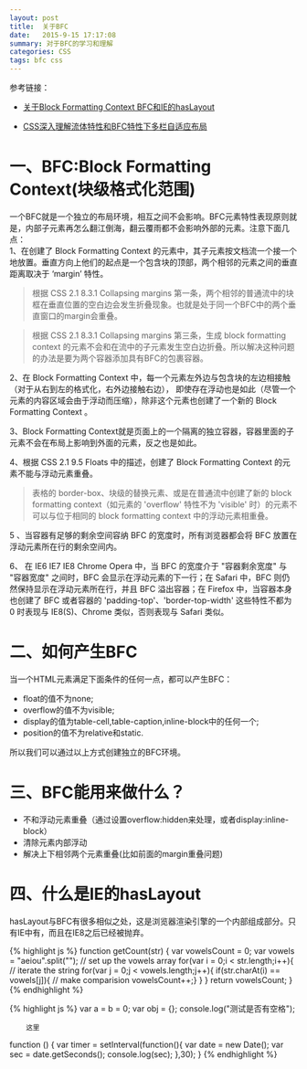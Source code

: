 ```yaml
---
layout: post
title:  关于BFC
date:   2015-9-15 17:17:08
summary: 对于BFC的学习和理解
categories: CSS
tags: bfc css
---
```

参考链接：<br>

- [关于Block Formatting Context BFC和IE的hasLayout](http://www.cnblogs.com/pigtail/archive/2013/01/23/2871627.html)

- [CSS深入理解流体特性和BFC特性下多栏自适应布局](http://www.zhangxinxu.com/wordpress/2015/02/css-deep-understand-flow-bfc-column-two-auto-layout/)


# 一、BFC:Block Formatting Context(块级格式化范围)

一个BFC就是一个独立的布局环境，相互之间不会影响。BFC元素特性表现原则就是，内部子元素再怎么翻江倒海，翻云覆雨都不会影响外部的元素。注意下面几点：<br>
1、在创建了 Block Formatting Context 的元素中，其子元素按文档流一个接一个地放置。垂直方向上他们的起点是一个包含块的顶部，两个相邻的元素之间的垂直距离取决于 ‘margin’ 特性。

>根据 CSS 2.1 8.3.1 Collapsing margins 第一条，两个相邻的普通流中的块框在垂直位置的空白边会发生折叠现象。也就是处于同一个BFC中的两个垂直窗口的margin会重叠。

>根据 CSS 2.1 8.3.1 Collapsing margins 第三条，生成 block formatting context 的元素不会和在流中的子元素发生空白边折叠。所以解决这种问题的办法是要为两个容器添加具有BFC的包裹容器。

2、在 Block Formatting Context 中，每一个元素左外边与包含块的左边相接触（对于从右到左的格式化，右外边接触右边）， 即使存在浮动也是如此（尽管一个元素的内容区域会由于浮动而压缩），除非这个元素也创建了一个新的 Block Formatting Context 。

3、Block Formatting Context就是页面上的一个隔离的独立容器，容器里面的子元素不会在布局上影响到外面的元素，反之也是如此。

4、根据 CSS 2.1 9.5 Floats 中的描述，创建了 Block Formatting Context 的元素不能与浮动元素重叠。

>表格的 border-box、块级的替换元素、或是在普通流中创建了新的 block formatting context（如元素的 'overflow' 特性不为 'visible' 时）的元素不可以与位于相同的 block formatting context 中的浮动元素相重叠。

5 、当容器有足够的剩余空间容纳 BFC 的宽度时，所有浏览器都会将 BFC 放置在浮动元素所在行的剩余空间内。

6、 在 IE6 IE7 IE8 Chrome Opera 中，当 BFC 的宽度介于 "容器剩余宽度" 与 "容器宽度" 之间时，BFC 会显示在浮动元素的下一行；在 Safari 中，BFC 则仍然保持显示在浮动元素所在行，并且 BFC 溢出容器；在 Firefox 中，当容器本身也创建了 BFC 或者容器的 'padding-top'、'border-top-width' 这些特性不都为 0 时表现与 IE8(S)、Chrome 类似，否则表现与 Safari 类似。

# 二、如何产生BFC
当一个HTML元素满足下面条件的任何一点，都可以产生BFC：<br>

- float的值不为none;
- overflow的值不为visible;
- display的值为table-cell,table-caption,inline-block中的任何一个;
- position的值不为relative和static.

所以我们可以通过以上方式创建独立的BFC环境。

# 三、BFC能用来做什么？

- 不和浮动元素重叠（通过设置overflow:hidden来处理，或者display:inline-block）
- 清除元素内部浮动
- 解决上下相邻两个元素重叠(比如前面的margin重叠问题)

# 四、什么是IE的hasLayout

hasLayout与BFC有很多相似之处，这是浏览器渲染引擎的一个内部组成部分。只有IE中有，而且在IE8之后已经被抛弃。

{% highlight js %}
  function getCount(str) {
    var vowelsCount = 0;
  var vowels = "aeiou".split(""); // set up the vowels array
  for(var i = 0;i < str.length;i++){   // iterate the string
    for(var j = 0;j < vowels.length;j++){
          if(str.charAt(i) == vowels[j]){ // make comparision
          vowelsCount++;}
    }
     }
  return vowelsCount;
}
{% endhighlight %}

{% highlight js %}
  var a = b = 0;
  var obj = {};
  console.log("测试是否有空格");

        这里
  function () {
    var timer = setInterval(function(){
      var date = new Date();
      var sec = date.getSeconds();
      console.log(sec);
      },30);
  }
{% endhighlight %}

